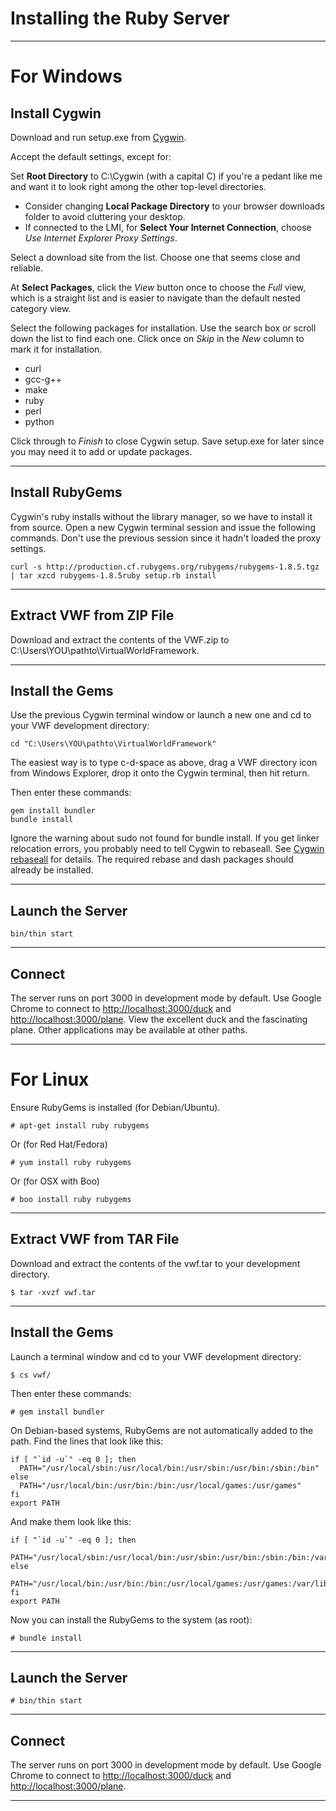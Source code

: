 Installing the Ruby Server
==========================
_____________________________________________________________________________________
 
For Windows
==============
 
Install Cygwin
--------------

Download and run setup.exe from [Cygwin](http://www.cygwin.com/install.html).

Accept the default settings, except for:

Set **Root Directory** to C:\Cygwin (with a capital C) if you're a pedant like me and want it to look right among the other top-level directories.

*	Consider changing **Local Package Directory** to your browser downloads folder to avoid cluttering your desktop.
*   If connected to the LMI, for **Select Your Internet Connection**, choose *Use Internet Explorer Proxy Settings*.

Select a download site from the list. Choose one that seems close and reliable.

At **Select Packages**, click the *View* button once to choose the *Full* view, which is a straight list and is easier to navigate than the default nested category view.

Select the following packages for installation. Use the search box or scroll down the list to find each one. Click once on *Skip* in the *New* column to mark it for installation.

*   curl
*   gcc-g++
*   make
*   ruby
*   perl
*   python

Click through to *Finish* to close Cygwin setup. Save setup.exe for later since you may need it to add or update packages.
_____________________________________________________________________________________

Install RubyGems
----------------

Cygwin's ruby installs without the library manager, so we have to install it from source. Open a new Cygwin terminal session and issue the following commands. Don't use the previous session since it hadn't loaded the proxy settings.

	curl -s http://production.cf.rubygems.org/rubygems/rubygems-1.8.5.tgz | tar xzcd rubygems-1.8.5ruby setup.rb install 

_____________________________________________________________________________________	

Extract VWF from ZIP File
-------------------------

Download and extract the contents of the VWF.zip to C:\Users\YOU\pathto\VirtualWorldFramework.
_____________________________________________________________________________________

Install the Gems
----------------

Use the previous Cygwin terminal window or launch a new one and cd to your VWF development directory:

	cd "C:\Users\YOU\pathto\VirtualWorldFramework"
	
The easiest way is to type c-d-space as above, drag a VWF directory icon from Windows Explorer, drop it onto the Cygwin terminal, then hit return.

Then enter these commands:

	gem install bundler
	bundle install
	
Ignore the warning about sudo not found for bundle install. If you get linker relocation errors, you probably need to tell Cygwin to rebaseall. See [Cygwin rebaseall](http://www.heikkitoivonen.net/blog/2008/11/26/cygwin-upgrades-and-rebaseall) for details. The required rebase and dash packages should already be installed.
_____________________________________________________________________________________

Launch the Server
-----------------

	bin/thin start 
_____________________________________________________________________________________

Connect
-------

The server runs on port 3000 in development mode by default. Use Google Chrome to connect to [http://localhost:3000/duck](http://localhost:3000/duck) and [http://localhost:3000/plane](http://localhost:3000/plane). View the excellent duck and the fascinating plane. Other applications may be available at other paths.

_____________________________________________________________________________________

For Linux
=========

Ensure RubyGems is installed (for Debian/Ubuntu). 

	# apt-get install ruby rubygems

Or (for Red Hat/Fedora)

	# yum install ruby rubygems

Or (for OSX with Boo)

	# boo install ruby rubygems

_____________________________________________________________________________________

Extract VWF from TAR File
-------------------------

Download and extract the contents of the vwf.tar to your development directory.

	$ tar -xvzf vwf.tar
	
_____________________________________________________________________________________

Install the Gems
----------------

Launch a terminal window and cd to your VWF development directory:

	$ cs vwf/

Then enter these commands:

	# gem install bundler

On Debian-based systems, RubyGems are not automatically added to the path. Find the lines that look like this:

	if [ "`id -u`" -eq 0 ]; then
	  PATH="/usr/local/sbin:/usr/local/bin:/usr/sbin:/usr/bin:/sbin:/bin"
	else
	  PATH="/usr/local/bin:/usr/bin:/bin:/usr/local/games:/usr/games"
	fi
	export PATH

And make them look like this:

	if [ "`id -u`" -eq 0 ]; then
	  PATH="/usr/local/sbin:/usr/local/bin:/usr/sbin:/usr/bin:/sbin:/bin:/var/lib/gems/1.8/bin/"
	else
	  PATH="/usr/local/bin:/usr/bin:/bin:/usr/local/games:/usr/games:/var/lib/gems/1.8/bin/"
	fi
	export PATH

Now you can install the RubyGems to the system (as root):

	# bundle install
	
_____________________________________________________________________________________

Launch the Server
-----------------

	# bin/thin start
_____________________________________________________________________________________

Connect
-------

The server runs on port 3000 in development mode by default. Use Google Chrome to connect to [http://localhost:3000/duck](http://localhost:3000/duck) and [http://localhost:3000/plane](http://localhost:3000/plane). 

_____________________________________________________________________________________

